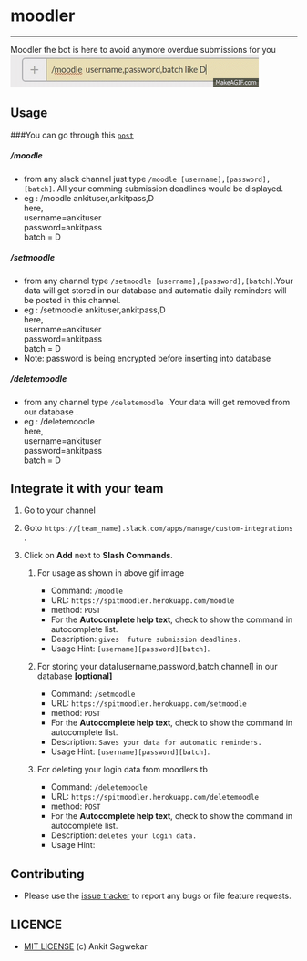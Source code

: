 # moodler
--------------
Moodler the bot is here to avoid anymore overdue submissions for you 
![img](https://raw.githubusercontent.com/ankit96/moodler/master/demo.gif)



## Usage
###You can go through this [`post`](https://medium.com/@ankit15/moodler-4138a99e045c#.2ae9tsh81)
##### /moodle
- from any slack channel just type `/moodle [username],[password],[batch]`. All your comming submission deadlines would be displayed.
- eg : /moodle ankituser,ankitpass,D<br />
      here,<br />
      username=ankituser<br />
      password=ankitpass<br />
      batch = D
      

##### /setmoodle
- from any channel type `/setmoodle [username],[password],[batch]`.Your data will get stored in
our  database and automatic daily reminders will be posted in this channel.
- eg : /setmoodle ankituser,ankitpass,D<br />
      here,<br />
      username=ankituser<br />
      password=ankitpass<br />
      batch = D<br />
- Note: password is being encrypted before inserting into database


##### /deletemoodle
- from any channel type `/deletemoodle `.Your data will get removed from
our  database .
- eg : /deletemoodle<br />
      here,<br />
      username=ankituser<br />
      password=ankitpass<br />
      batch = D<br />

## Integrate it with your team


1. Go to your channel
2. Goto `https://[team_name].slack.com/apps/manage/custom-integrations	`.
3. Click on **Add** next to **Slash Commands**.


   1. For usage as shown in above gif image
   
       - Command: `/moodle`
       - URL: `https://spitmoodler.herokuapp.com/moodle`
       - method: `POST`
       - For the **Autocomplete help text**, check to show the command in autocomplete list.
       - Description: `gives  future submission deadlines.`
       - Usage Hint: `[username][password][batch]`.
       
   2. For storing your data[username,password,batch,channel] in our database **[optional]**
   
       - Command: `/setmoodle`
       - URL: `https://spitmoodler.herokuapp.com/setmoodle`
       - method: `POST`
       - For the **Autocomplete help text**, check to show the command in autocomplete list.
       - Description: `Saves your data for automatic reminders.`
       - Usage Hint: `[username][password][batch]`.
   3. For deleting your login data from moodlers tb
   
       - Command: `/deletemoodle`
       - URL: `https://spitmoodler.herokuapp.com/deletemoodle`
       - method: `POST`
       - For the **Autocomplete help text**, check to show the command in autocomplete list.
       - Description: `deletes your login data.`
       - Usage Hint: 
       

## Contributing
- Please use the [issue tracker](https://github.com/ankit96/moodler/issues) to report any bugs or file feature requests.

## LICENCE

- [MIT LICENSE](https://github.com/ankit96/moodler/blob/master/LICENSE) (c) Ankit Sagwekar
